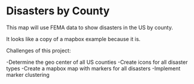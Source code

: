 Disasters by County
===================

This map will use FEMA data to show disasters in the US by county. 

It looks like a copy of a mapbox example because it is.  


Challenges of this project:

-Determine the geo center of all US counties
-Create icons for all disaster types
-Create a mapbox map with markers for all disasters
-Implement marker clustering